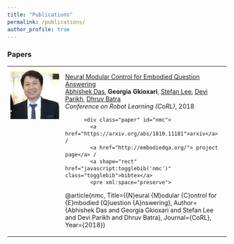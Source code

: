 ```yaml
---
title: "Publications"
permalink: /publications/
author_profile: true
---
```


### Papers

<table width="900" align="center" border="0" cellpadding="0">
        <td width="25%" valign="top"><img src="/images/dcnhan.png" alt="game" width="150" height="120" style="border-style: none">
        <td width="75%" valign="top">
          <p><a href="https://arxiv.org/pdf/1810.11181.pdf"><heading>Neural Modular Control for Embodied Question Answering</heading></a><br>
          <a href="http://abhishekdas.com/"> Abhishek Das</a>, <strong> Georgia Gkioxari</strong>, <a href="https://www.cc.gatech.edu/~slee3191/"> Stefan Lee</a>, <a href="https://www.cc.gatech.edu/~parikh/"> Devi Parikh</a>, <a href="https://www.cc.gatech.edu/~dbatra/"> Dhruv Batra</a><br>
          <em>Conference on Robot Learning (CoRL)</em>, 2018<br>
          
          <div class="paper" id="nmc">
            <a href="https://arxiv.org/abs/1810.11181">arxiv</a> /
            <a href="http://embodiedqa.org/"> project page</a> /
            <a shape="rect" href="javascript:togglebib('nmc')" class="togglebib">bibtex</a>
            <pre xml:space="preserve">
@article{nmc,
Title={{N}eural {M}odular {C}ontrol for {E}mbodied {Q}uestion {A}nswering},
Author={Abhishek Das and Georgia Gkioxari 
        and Stefan Lee and Devi Parikh and Dhruv Batra},
Journal={CoRL},
Year={2018}}
            </pre>             
          </div>
        </td> 
        </td>
      </table>